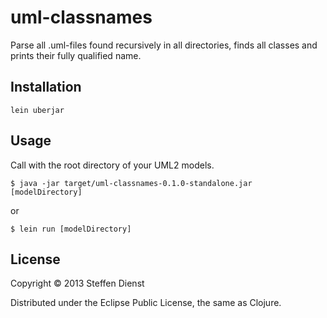 # uml-classnames

Parse all .uml-files found recursively in all directories, finds all classes and prints their fully qualified name.

## Installation

    lein uberjar

## Usage

Call with the root directory of your UML2 models.

    $ java -jar target/uml-classnames-0.1.0-standalone.jar [modelDirectory]
or

    $ lein run [modelDirectory]

## License

Copyright © 2013 Steffen Dienst

Distributed under the Eclipse Public License, the same as Clojure.
